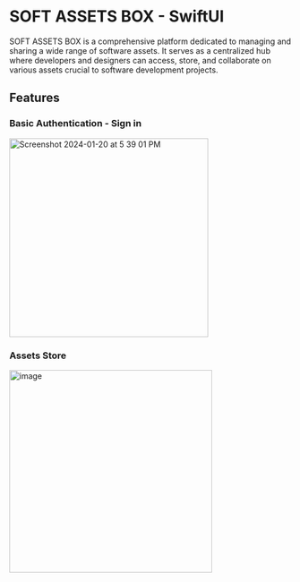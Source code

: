 # SOFT ASSETS BOX - SwiftUI 
SOFT ASSETS BOX is a comprehensive platform dedicated to managing and sharing a wide range of software assets. It serves as a centralized hub where developers and designers can access, store, and collaborate on various assets crucial to software development projects.


## Features

### Basic Authentication - Sign in
<img width="355" alt="Screenshot 2024-01-20 at 5 39 01 PM" src="https://github.com/chesterchan1119/SwiftUI_AssetsApp/assets/110362704/13efa718-87de-4fbf-bf21-952a9bdbe1cb">


### Assets Store 
<img width="362" alt="image" src="https://github.com/chesterchan1119/SwiftUI_AssetsApp/assets/110362704/2bcee4df-e52e-4a0d-91a6-673225224744">


